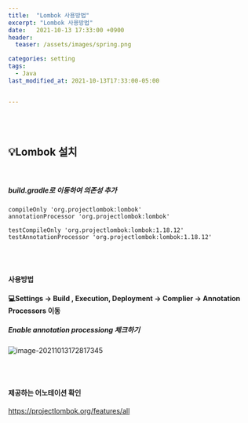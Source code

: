 ```yaml
---
title:  "Lombok 사용방법"
excerpt: "Lombok 사용방법"
date:   2021-10-13 17:33:00 +0900
header:
  teaser: /assets/images/spring.png

categories: setting
tags:
  - Java
last_modified_at: 2021-10-13T17:33:00-05:00


---
```


<br/>

<br/>

## 💡Lombok 설치

<br/>

##### build.gradle로 이동하여 의존성 추가

```properties
compileOnly 'org.projectlombok:lombok'
annotationProcessor 'org.projectlombok:lombok'

testCompileOnly 'org.projectlombok:lombok:1.18.12'
testAnnotationProcessor 'org.projectlombok:lombok:1.18.12'
```

<br/>

<br/>

#### 사용방법

#### 💻Settings -> Build , Execution, Deployment -> Complier -> Annotation Processors 이동

##### Enable annotation processiong 체크하기

![image-20211013172817345](C:/Users/huipu/AppData/Roaming/Typora/typora-user-images/image-20211013172817345.png)

<br/>

<br/>

#### 제공하는 어노테이션 확인

https://projectlombok.org/features/all